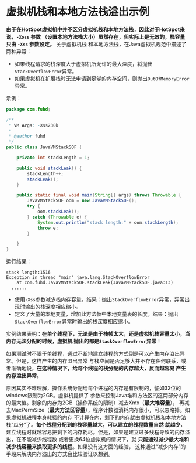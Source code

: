 虚拟机栈和本地方法栈溢出示例
=============================================
**由于在HotSpot虚拟机中并不区分虚拟机栈和本地方法栈，因此对于HotSpot来说，`-Xoss` 参数
（设置本地方法栈大小）虽然存在，但实际上是无效的，栈容量只由 `-Xss` 参数设定。** 关于虚拟机栈
和本地方法栈，在Java虚拟机规范中描述了两种异常：

+ 如果线程请求的栈深度大于虚拟机所允许的最大深度，将抛出`StackOverflowError`异常。
+ 如果虚拟机在扩展栈时无法申请到足够的内存空间，则抛出`OutOfMemoryError`异常。

示例：
```java
package com.fuhd;

/**
 * VM Args: -Xss230k
 *
 * @author fuhd
 */
public class JavaVMStackSOF {

    private int stackLength = 1;

    public void stackLeak() {
        stackLength++;
        stackLeak();
    }

    public static final void main(String[] args) throws Throwable {
        JavaVMStackSOF oom = new JavaVMStackSOF();
        try {
            oom.stackLeak();
        } catch (Throwable e) {
            System.out.println("stack length:" + oom.stackLength);
            throw e;
        }

    }
}
```
运行结果：
```
stack length:1516
Exception in thread "main" java.lang.StackOverflowError
	at com.fuhd.JavaVMStackSOF.stackLeak(JavaVMStackSOF.java:13)
  ......
```
+ 使用`-Xss`参数减少栈内存容量。结果：抛出`StackOverflowError`异常，异常出现时输出的栈深度相应缩小。
+ 定义了大量的本地变量，增加此方法帧中本地变量表的长度。结果：抛出`StackOverflowError`异常时输出的栈深度相应缩小。

实例结果表明：**在单个线程下，无论是由于栈帧太大，还是虚拟机栈容量太小，当内存无法分配的时候，虚拟机
抛出的都是`StackOverflowError`异常**！

如果测试时不限于单线程，通过不断地建立线程的方式倒是可以产生内存溢出异常。但是，这样产生的内存溢出异常
与栈空间是否足够大并不存在任何联系，或者准确地说，**在这种情况下，给每个线程的栈分配的内存越大，反而越容易
产生内存溢出异常**。

原因其实不难理解，操作系统分配给每个进程的内存是有限制的，譬如32位的windows限制为2GB。虚拟机提供了
参数来控制Java堆和方法区的这两部分内存的最大值。剩余的内存为2GB（操作系统的限制）减去Xmx（**最大堆容量**），
再减去MaxPermSize（**最大方法区容量**），程序计数器消耗内存很小，可以忽略掉。如果虚拟机进程本身耗费的内存
不计算在内，剩下的内存就由虚拟机栈和本地方法栈“瓜分”了。**每个线程分配到的栈容量越大，可以建立的线程数量自然
就越少**，建立线程时就越容易把剩下的内存耗尽。但是，如果是建立过多线程导致的内存溢出，在不能减少线程数
或者更换64位虚拟机的情况下，就 **只能通过减少最大堆和减少栈容量来换取更多的线程**。如果没有这方面的经验，
这种通过“减少内存”的手段来解决内存溢出的方式会比较验证以想到。
